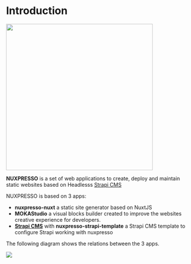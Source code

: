 # Introduction


<img src="https://res.cloudinary.com/moodgiver/image/upload/v1609196023/layers_big_cc995d26d2.png" style="width:400px;height:auto;margin:0 auto;">


**NUXPRESSO** is a set of web applications to create, deploy and maintain static websites based on Headlesss [Strapi CMS](https://strapi.io)

NUXPRESSO is based on 3 apps:
- **nuxpresso-nuxt** a static site generator based on NuxtJS
- **MOKAStudio** a visual blocks builder created to improve the websites creative experience for developers.
- [**Strapi CMS**](https://strapi.io) with **nuxpresso-strapi-template** a Strapi CMS template to configure Strapi working with nuxpresso 

The following diagram shows the relations between the 3 apps.

<img src="https://res.cloudinary.com/moodgiver/image/upload/v1607699698/nuxpresso_concept_last_e14ca7a8df.jpg"/>

